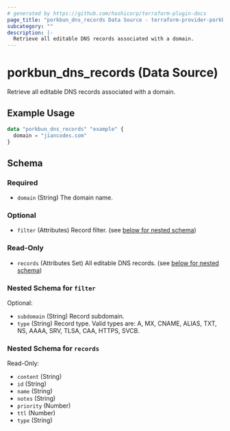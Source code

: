```yaml
---
# generated by https://github.com/hashicorp/terraform-plugin-docs
page_title: "porkbun_dns_records Data Source - terraform-provider-porkbun"
subcategory: ""
description: |-
  Retrieve all editable DNS records associated with a domain.
---
```


# porkbun_dns_records (Data Source)

Retrieve all editable DNS records associated with a domain.

## Example Usage

```terraform
data "porkbun_dns_records" "example" {
  domain = "jiancodes.com"
}
```

<!-- schema generated by tfplugindocs -->
## Schema

### Required

- `domain` (String) The domain name.

### Optional

- `filter` (Attributes) Record filter. (see [below for nested schema](#nestedatt--filter))

### Read-Only

- `records` (Attributes Set) All editable DNS records. (see [below for nested schema](#nestedatt--records))

<a id="nestedatt--filter"></a>
### Nested Schema for `filter`

Optional:

- `subdomain` (String) Record subdomain.
- `type` (String) Record type. Valid types are: A, MX, CNAME, ALIAS, TXT, NS, AAAA, SRV, TLSA, CAA, HTTPS, SVCB.


<a id="nestedatt--records"></a>
### Nested Schema for `records`

Read-Only:

- `content` (String)
- `id` (String)
- `name` (String)
- `notes` (String)
- `priority` (Number)
- `ttl` (Number)
- `type` (String)
